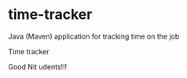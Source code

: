 # time-tracker
Java (Maven) application for tracking time on the job

Time tracker

Good Nit udents!!!
